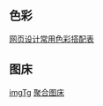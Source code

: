 
## 色彩

 [网页设计常用色彩搭配表](http://tool.c7sky.com/webcolor/)

## 图床

 [imgTg](https://imgtg.com/)
 [聚合图床](https://www.superbed.cn/)